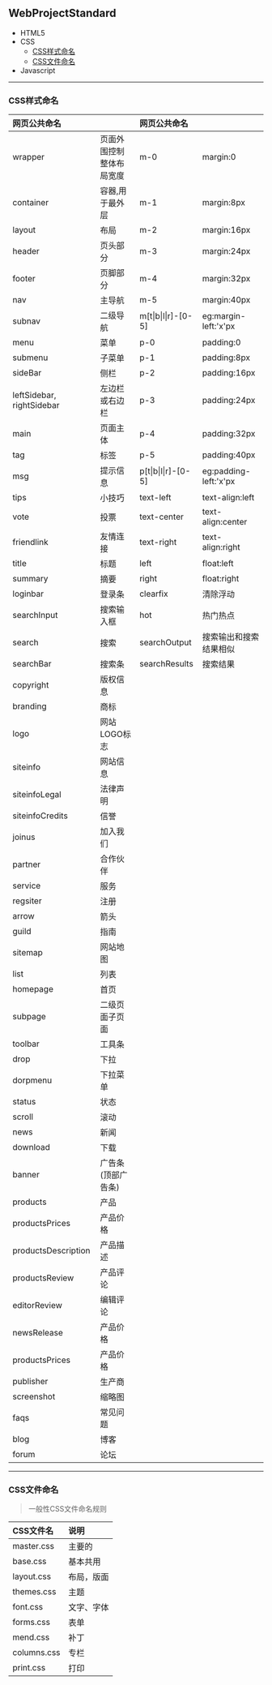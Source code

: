 ## WebProjectStandard

- HTML5
- CSS
  - [CSS样式命名](#CSS样式命名)
  - [CSS文件命名](#CSS文件命名)
- Javascript

---
### CSS样式命名

|网页公共命名||网页公共命名||
|:--|:--|:--|:--|
|wrapper|页面外围控制整体布局宽度|m-0|margin:0|
|container|容器,用于最外层|m-1|margin:8px|
|layout|布局|m-2|margin:16px|
|header|页头部分|m-3|margin:24px|
|footer|页脚部分|m-4|margin:32px|
|nav|主导航|m-5|margin:40px|
|subnav|二级导航|m[t\|b\|l\|r]-[0-5]|eg:margin-left:'x'px
|menu|菜单|p-0|padding:0|
|submenu|子菜单|p-1|padding:8px|
|sideBar|侧栏|p-2|padding:16px|
|leftSidebar, rightSidebar|左边栏或右边栏|p-3|padding:24px|
|main|页面主体|p-4|padding:32px|
|tag|标签|p-5|padding:40px|
|msg|提示信息|p[t\|b\|l\|r]-[0-5]|eg:padding-left:'x'px
|tips|小技巧|text-left|text-align:left
|vote|投票|text-center|text-align:center
|friendlink|友情连接|text-right|text-align:right
|title|标题|left|float:left
|summary|摘要|right|float:right
|loginbar|登录条|clearfix|清除浮动
|searchInput|搜索输入框|hot|热门热点|
|search|搜索|searchOutput|搜索输出和搜索结果相似|
|searchBar|搜索条|searchResults|搜索结果|
|copyright|版权信息|
|branding|商标|
|logo|网站LOGO标志|
|siteinfo|网站信息|
|siteinfoLegal|法律声明|
|siteinfoCredits|信誉|
|joinus|加入我们|
|partner|合作伙伴|
|service|服务|
|regsiter|注册|
|arrow|箭头|
|guild|指南|
|sitemap|网站地图|
|list|列表|
|homepage|首页|
|subpage|二级页面子页面|
|toolbar|工具条|
|drop|下拉|
|dorpmenu|下拉菜单|
|status|状态|
|scroll|滚动|
|news|新闻|
|download|下载|
|banner|广告条(顶部广告条)|
|products|产品|
|productsPrices|产品价格|
|productsDescription|产品描述|
|productsReview|产品评论|
|editorReview|编辑评论|
|newsRelease|产品价格|
|productsPrices|产品价格|
|publisher|生产商|
|screenshot|缩略图|
|faqs|常见问题|
|blog|博客|
|forum|论坛|
---

### CSS文件命名

> 一般性CSS文件命名规则

|CSS文件名|说明|
|:--|:--|
|master.css|主要的|
|base.css|基本共用|
|layout.css|布局，版面|
|themes.css|主题|
|font.css|文字、字体|
|forms.css|表单|
|mend.css|补丁|
|columns.css|专栏|
|print.css|打印|





